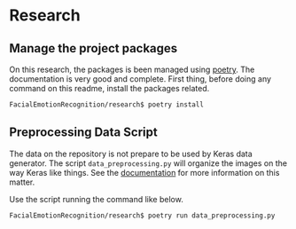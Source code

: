 # Research

## Manage the project packages

On this research, the packages is been managed using
[poetry](https://python-poetry.org/). The documentation is very good and
complete. First thing, before doing any command on this readme, install the
packages related.

```bash
FacialEmotionRecognition/research$ poetry install
```

## Preprocessing Data Script

The data on the repository is not prepare to be used by Keras data generator.
The script `data_preprocessing.py` will organize the images on the way Keras
like things. See the [documentation](https://keras.io/api/preprocessing/image/)
for more information on this matter.

Use the script running the command like below.

```bash
FacialEmotionRecognition/research$ poetry run data_preprocessing.py
```
